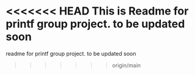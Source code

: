 <<<<<<< HEAD
This is Readme for printf group project. to be updated soon
=======
readme for printf group project. to be updated soon
>>>>>>> origin/main
